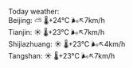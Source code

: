 Today weather:  
Beijing: ⛅️  🌡️+24°C 🌬️↖7km/h  
Tianjin: ☀️ 🌡️+23°C 🌬️↖7km/h  
Shijiazhuang: ☀️ 🌡️+23°C 🌬️↖4km/h  
Tangshan: ☀️ 🌡️+23°C 🌬️↖7km/h  
